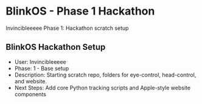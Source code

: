 ﻿# BlinkOS - Phase 1 Hackathon
Invincibleeeee
Phase 1: Hackathon scratch setup
## BlinkOS Hackathon Setup
- User: Invincibleeeee
- Phase: 1 - Base setup
- Description: Starting scratch repo, folders for eye-control, head-control, and website.
- Next Steps: Add core Python tracking scripts and Apple-style website components
